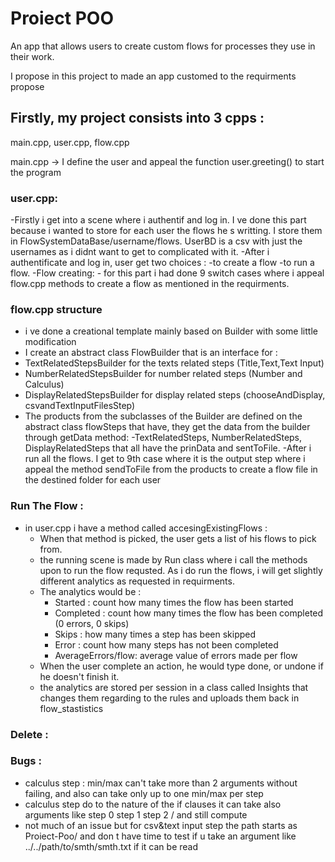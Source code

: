 # Proiect POO

An app that allows users to create custom flows for processes they use in their work.

I propose in this project to made an app customed to the requirments propose

## Firstly, my project consists into 3 cpps : 

main.cpp, user.cpp, flow.cpp

main.cpp -> I define the user and appeal the function user.greeting() to start the program 

### user.cpp: 
   -Firstly i get into a scene where i authentif and log in. I ve done this part because i wanted to store for each user the flows he s writting. I store them in FlowSystemDataBase/username/flows. UserBD is a csv with just the usernames as i didnt want to get to complicated with it.
   -After i authentificate and log in, user get two choices : 
        -to create a flow
        -to run a flow.
    -Flow creating:
        - for this part i had done 9 switch cases where i appeal flow.cpp methods to create a flow as mentioned in the requirments.
### flow.cpp structure 
 - i ve done a creational template mainly based on Builder with some little modification
 - I create an abstract class FlowBuilder that is an interface for : 
  - TextRelatedStepsBuilder for the texts related steps (Title,Text,Text Input)
  - NumberRelatedStepsBuilder for number related steps (Number and Calculus)
  - DisplayRelatedStepsBuilder for display related steps (chooseAndDisplay, csvandTextInputFilesStep)
  - The products from the subclasses of the Builder are defined on the abstract class flowSteps that have, they get the data from the builder through getData method:
  -TextRelatedSteps, NumberRelatedSteps, DisplayRelatedSteps that all have the prinData and sentToFile.
 -After i run all the flows. I get to 9th case where it is the output step where i appeal the method sendToFile from the products to create a flow file in the destined folder for each user  
### Run The Flow :
   - in user.cpp i have a method called accesingExistingFlows :
     - When that method is picked, the user gets a list of his flows to pick from.
     - the running scene is made by Run class where i call the methods upon to run the flow requsted. As i do run the flows, i will get slightly different analytics as requested in requirments.
     - The analytics would be :
         - Started : count how many times the flow has been started
         - Completed : count how many times the flow has been completed (0 errors, 0 skips)
         - Skips : how many times a step has been skipped
         - Error : count how many steps has not been completed 
         - AverageErrors/flow: average value of errors made per flow
      - When the user complete an action, he would type done, or undone if he doesn't finish it.
      - the analytics are stored per session in a class called Insights that changes them regarding to the rules and uploads them back in flow_stastistics
### Delete :

### Bugs :
   - calculus step : min/max can't take more than 2 arguments without failing, and also can take only up to one min/max per step
   - calculus step do to the nature of the if clauses it can take also arguments like step 0 step 1 step 2 / and still compute
   - not much of an issue but for csv&text input step the path starts as Proiect-Poo/ and don t have time to test if u take an argument like ../../path/to/smth/smth.txt if it can be read
